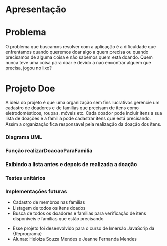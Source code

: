 # Apresentação

# Problema
O problema que buscamos resolver com a aplicação é a dificuldade que enfrentamos quando queremos doar algo a quem precisa ou quando precisamos de alguma coisa e não sabemos quem está doando.
Quem nunca teve uma coisa para doar e devido a nao encontrar alguem que precisa, jogou no lixo?

# Projeto Doe

A idéia do projeto é que uma organização sem fins lucrativos gerencie um cadastro de doadores e de familias que precisam de itens como eletrodomésticos, roupas, móveis etc.
Cada doador pode incluir itens a sua lista de doações e a familia pode cadastrar itens que está precisando. Assim a organização fica responsável pela realização da doação dos itens.

### Diagrama UML



### Função realizarDoacaoParaFamilia


### Exibindo a lista antes e depois de realizada a doação

### Testes unitários


### Implementações futuras

- Cadastro de membros nas familias
- Listagem de todos os itens doados
- Busca de todos os doadores e familias para verificação de itens disponíveis e familias que estão precisando


* Esse projeto foi desenvolvido para o curso de Imersão JavaScrip da {Reprograma}
* Alunas: Heloiza Souza Mendes e Jeanne Fernanda Mendes
